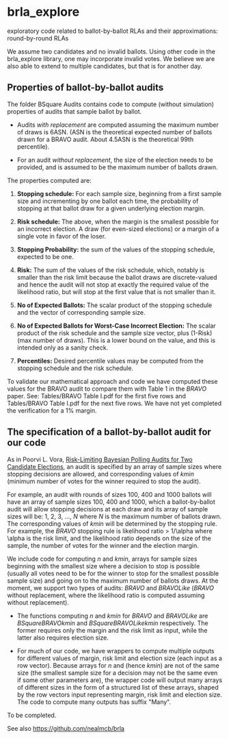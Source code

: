 # brla_explore
exploratory code related to ballot-by-ballot RLAs and their approximations: round-by-round RLAs

We assume two candidates and no invalid ballots. Using other code in the brla_explore library, one may incorporate invalid votes. We believe we are also able to extend to multiple candidates, but that is for another day. 

## Properties of ballot-by-ballot audits
The folder BSquare Audits contains code to compute (without simulation) properties of audits that sample ballot by ballot. 

* Audits *with replacement* are computed assuming the maximum number of draws is 6ASN. (ASN is the theoretical expected number of ballots drawn for a BRAVO audit. About 4.5ASN is the theoretical 99th percentile). 

* For an audit *without replacement*, the size of the election needs to be provided, and is assumed to be the maximum number of ballots drawn. 

The properties computed are: 

1. **Stopping schedule:** For each sample size, beginning from a first sample size and incrementing by one ballot each time, the probability of stopping at that ballot draw for a given underlying election margin. 

2. **Risk schedule:** The above, when the margin is the smallest possible for an incorrect election. A draw (for even-sized elections) or a margin of a single vote in favor of the loser. 

3. **Stopping Probability:** the sum of the values of the stopping schedule, expected to be one. 

4. **Risk:** The sum of the values of the risk schedule, which, notably is smaller than the risk limit because the ballot draws are discrete-valued and hence the audit will not stop at exactly the required value of the likelihood ratio, but will stop at the first value that is not smaller than it. 

5. **No of Expected Ballots:** The scalar product of the stopping schedule and the vector of corresponding sample size. 

6. **No of Expected Ballots for Worst-Case Incorrect Election:** The scalar product of the risk schedule and the sample size vector, plus (1-Risk)(max number of draws). This is a lower bound on the value, and this is intended only as a sanity check. 

7. **Percentiles:** Desired percentile values may be computed from the stopping schedule and the risk schedule. 

To validate our mathematical approach and code we have computed these values for the BRAVO audit to compare them with Table 1 in the *BRAVO* paper. See: Tables/BRAVO Table I.pdf for the first five rows and Tables/BRAVO Table I.pdf for the next five rows. We have not yet completed the verification for a 1% margin. 

## The specification of a ballot-by-ballot audit for our code
As in Poorvi L. Vora, [Risk-Limiting Bayesian Polling Audits for Two Candidate Elections](https://arxiv.org/abs/1902.00999), an audit is specified by an array of sample sizes where stopping decisions are allowed, and corresponding values of *kmin* (minimum number of votes for the winner required to stop the audit). 

For example, an audit with rounds of sizes 100, 400 and 1000 ballots will have an array of sample sizes 100, 400 and 1000, which a ballot-by-ballot audit will allow stopping decisions at each draw and its array of sample sizes will be: 1, 2, 3, ..., *N* where *N* is the maximum number of ballots drawn. The corresponding values of *kmin* will be determined by the stopping rule. For example, the *BRAVO* stopping rule is likelihood ratio > 1/\alpha where \alpha is the risk limit, and the likelihood ratio depends on the size of the sample, the number of votes for the winner and the election margin. 

We include code for computing *n* and *kmin*, arrays for sample sizes beginning with the smallest size where a decision to stop is possible (usually all votes need to be for the winner to stop for the smallest possible sample size) and going on to the maximum number of ballots draws. At the moment, we support two types of audits: *BRAVO* and *BRAVOLike* (*BRAVO* without replacement, where the likelihood ratio is computed assuming without replacement). 

* The functions computing *n* and *kmin* for *BRAVO* and *BRAVOLike* are *BSquareBRAVOkmin* and *BSquareBRAVOLikekmin* respectively. The former requires only the margin and the risk limit as input, while the latter also requires election size. 

* For much of our code, we have wrappers to compute multiple outputs for different values of margin, risk limit and election size (each input as a row vector). Because arrays for *n* and (hence *kmin*) are not of the same size (the smallest sample size for a decision may not be the same even if some other parameters are), the wrapper code will output many arrays of different sizes in the form of a structured list of these arrays, shaped by the row vectors input representing margin, risk limit and election size. The code to compute many outputs has suffix "Many". 

To be completed. 


See also https://github.com/nealmcb/brla
